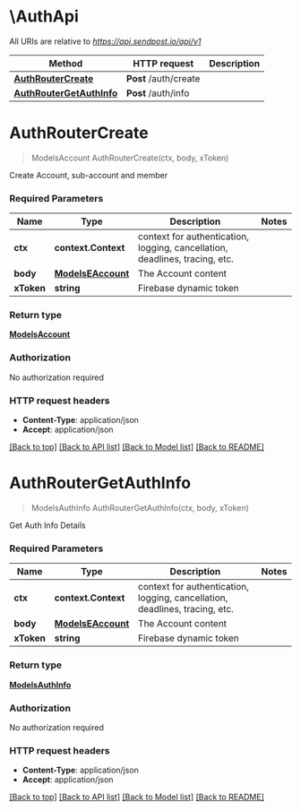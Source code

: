 # \AuthApi

All URIs are relative to *https://api.sendpost.io/api/v1*

Method | HTTP request | Description
------------- | ------------- | -------------
[**AuthRouterCreate**](AuthApi.md#AuthRouterCreate) | **Post** /auth/create | 
[**AuthRouterGetAuthInfo**](AuthApi.md#AuthRouterGetAuthInfo) | **Post** /auth/info | 


# **AuthRouterCreate**
> ModelsAccount AuthRouterCreate(ctx, body, xToken)


Create Account, sub-account and member

### Required Parameters

Name | Type | Description  | Notes
------------- | ------------- | ------------- | -------------
 **ctx** | **context.Context** | context for authentication, logging, cancellation, deadlines, tracing, etc.
  **body** | [**ModelsEAccount**](ModelsEAccount.md)| The Account content | 
  **xToken** | **string**| Firebase dynamic token | 

### Return type

[**ModelsAccount**](models.Account.md)

### Authorization

No authorization required

### HTTP request headers

 - **Content-Type**: application/json
 - **Accept**: application/json

[[Back to top]](#) [[Back to API list]](../README.md#documentation-for-api-endpoints) [[Back to Model list]](../README.md#documentation-for-models) [[Back to README]](../README.md)

# **AuthRouterGetAuthInfo**
> ModelsAuthInfo AuthRouterGetAuthInfo(ctx, body, xToken)


Get Auth Info Details

### Required Parameters

Name | Type | Description  | Notes
------------- | ------------- | ------------- | -------------
 **ctx** | **context.Context** | context for authentication, logging, cancellation, deadlines, tracing, etc.
  **body** | [**ModelsEAccount**](ModelsEAccount.md)| The Account content | 
  **xToken** | **string**| Firebase dynamic token | 

### Return type

[**ModelsAuthInfo**](models.AuthInfo.md)

### Authorization

No authorization required

### HTTP request headers

 - **Content-Type**: application/json
 - **Accept**: application/json

[[Back to top]](#) [[Back to API list]](../README.md#documentation-for-api-endpoints) [[Back to Model list]](../README.md#documentation-for-models) [[Back to README]](../README.md)

